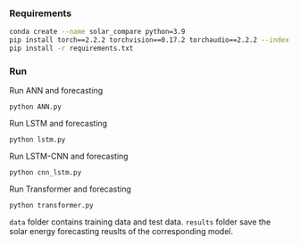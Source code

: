 ### Requirements

```bash
conda create --name solar_compare python=3.9
pip install torch==2.2.2 torchvision==0.17.2 torchaudio==2.2.2 --index-url https://download.pytorch.org/whl/cu121
pip install -r requirements.txt
```

### Run

Run ANN and forecasting

```
python ANN.py
```

Run LSTM and forecasting

```
python lstm.py
```

Run LSTM-CNN and forecasting

```
python cnn_lstm.py
```

Run Transformer and forecasting

```
python transformer.py
```

`data` folder contains training data and test data. `results` folder save the solar energy forecasting reuslts of the corresponding model.
